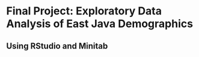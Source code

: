 # Final Project: Exploratory Data Analysis of East Java Demographics  
## Using RStudio and Minitab  
